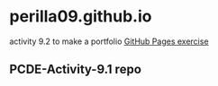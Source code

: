# perilla09.github.io
activity 9.2 to make a portfolio
<a href="https://perilla09.github.io/PCDE-Activity-9.1"> GitHub Pages exercise </a>
## PCDE-Activity-9.1 repo
